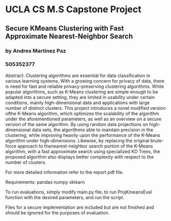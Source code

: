 # UCLA CS M.S Capstone Project
## Secure KMeans Clustering with Fast Approximate Nearest-Neighbor Search
### by Andres Martinez Paz
### 505352377

Abstract:
Clustering  algorithms  are  essential  for  data  classification in various learning systems.  With a growing  concern  for  privacy  of  data,  there  is  need  for fast and reliable privacy-preserving clustering algorithms. While popular algorithms, such as K-Means clustering are simple enough to be adapted into a secure setting, they are limited in usability under certain conditions,  mainly high-dimensional data and applications with large number of distinct clusters. This project introduces a novel modified version ofthe K-Means algorithm, which optimizes the scalability of the algorithm under the aforementioned parameters, as well as an overview on a secure version of the same algorithm. By using random data projections on high-dimensional data sets,  the algorithmis able to maintain precision in the clustering, while improving heavily upon the performance of the K-Means algorithm under high-dimensions. Likewise, by replacing the original brute-force approach to thenearest-neighbor search portion of the K-Means algorithm, with a fast approximate search using specialized KD Trees, the proposed algorithm also displays better complexity with respect to the number of clusters.


For more detailed information refer to the report pdf file.

Requirements:
pandas
numpy
sklearn

To run evaluations, simply modify main.py file, to run ProjKmeansEval function with the desired parameters, and run the script.

Files for a secure implementation are included but are not finished and should be ignored for the purposes of evaluation.
